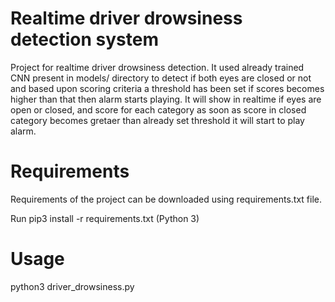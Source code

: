 # Realtime driver drowsiness detection system
Project for realtime driver drowsiness detection. It used already trained CNN present in models/ directory to detect if both eyes are closed or not and based upon scoring criteria a threshold has been set if scores becomes higher than that then alarm starts playing.
It will show in realtime if eyes are open or closed, and score for each category as soon as score in closed category becomes gretaer than already set threshold it will start to play alarm.

# Requirements

Requirements of the project can be downloaded using requirements.txt file. 

Run pip3 install -r requirements.txt (Python 3)
 
# Usage

python3 driver_drowsiness.py 
